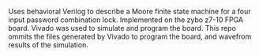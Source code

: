 Uses behavioral Verilog to describe a Moore finite state machine for a four input password combination lock. Implemented on the zybo z7-10 FPGA board. Vivado was used to simulate and program the board. This repo ommits the files generated by Vivado to program the board, and wavefrom results of the simulation. 
